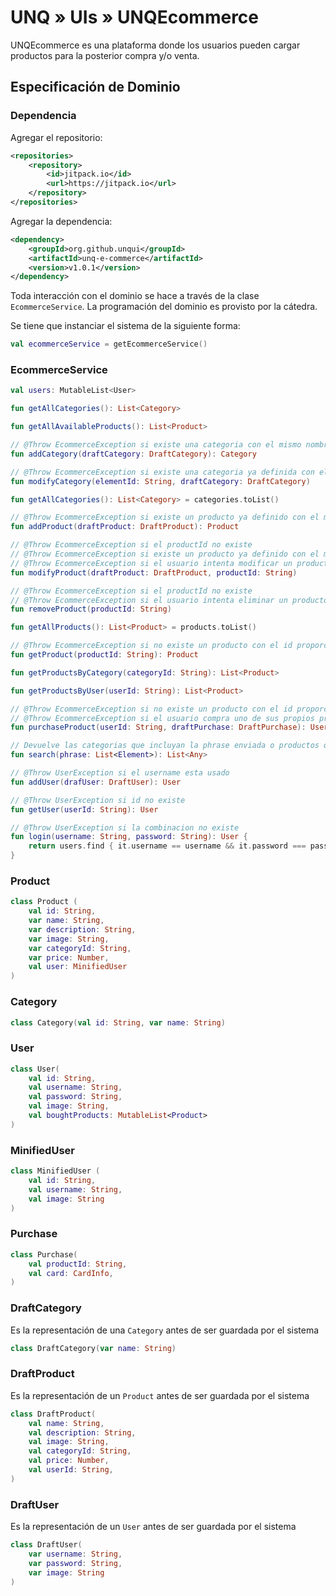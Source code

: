 # UNQ » UIs » UNQEcommerce


UNQEcommerce es una plataforma donde los usuarios pueden cargar productos para la posterior compra y/o venta.

## Especificación de Dominio

### Dependencia

Agregar el repositorio:

```xml
<repositories>
    <repository>
        <id>jitpack.io</id>
        <url>https://jitpack.io</url>
    </repository>
</repositories>
```

Agregar la dependencia:

```xml
<dependency>
    <groupId>org.github.unqui</groupId>
    <artifactId>unq-e-commerce</artifactId>
    <version>v1.0.1</version>
</dependency>
```

Toda interacción con el dominio se hace a través de la clase `EcommerceService`. La programación del dominio es provisto por la cátedra.

Se tiene que instanciar el sistema de la siguiente forma:

```kotlin
val ecommerceService = getEcommerceService()
```

### EcommerceService

```kotlin
val users: MutableList<User>

fun getAllCategories(): List<Category>

fun getAllAvailableProducts(): List<Product>

// @Throw EcommerceException si existe una categoria con el mismo nombre
fun addCategory(draftCategory: DraftCategory): Category

// @Throw EcommerceException si existe una categoria ya definida con el mismo nombre
fun modifyCategory(elementId: String, draftCategory: DraftCategory)

fun getAllCategories(): List<Category> = categories.toList()

// @Throw EcommerceException si existe un producto ya definido con el mismo nombre
fun addProduct(draftProduct: DraftProduct): Product 

// @Throw EcommerceException si el productId no existe
// @Throw EcommerceException si existe un producto ya definido con el mismo nombre
// @Throw EcommerceException si el usuario intenta modificar un producto que no le corresponde
fun modifyProduct(draftProduct: DraftProduct, productId: String)

// @Throw EcommerceException si el productId no existe
// @Throw EcommerceException si el usuario intenta eliminar un producto que no le corresponde
fun removeProduct(productId: String) 

fun getAllProducts(): List<Product> = products.toList()

// @Throw EcommerceException si no existe un producto con el id proporcionado
fun getProduct(productId: String): Product 

fun getProductsByCategory(categoryId: String): List<Product>

fun getProductsByUser(userId: String): List<Product>

// @Throw EcommerceException si no existe un producto con el id proporcionado o un usuario con el id proporcionado
// @Throw EcommerceException si el usuario compra uno de sus propios productos
fun purchaseProduct(userId: String, draftPurchase: DraftPurchase): User

// Devuelve las categorias que incluyan la phrase enviada o productos que tengan esa phrase en su nombre o descripcion, insensitivo.
fun search(phrase: List<Element>): List<Any>

// @Throw UserException si el username esta usado
fun addUser(drafUser: DraftUser): User

// @Throw UserException si id no existe
fun getUser(userId: String): User

// @Throw UserException si la combinacion no existe
fun login(username: String, password: String): User {
    return users.find { it.username == username && it.password === password } ?: throw UserException("Login Error")
}

```

### Product

```kotlin
class Product (
    val id: String,
    var name: String,
    var description: String,
    var image: String,
    var categoryId: String,
    var price: Number,
    val user: MinifiedUser
)
```

### Category

```kotlin
class Category(val id: String, var name: String)
```

### User

```kotlin
class User(
    val id: String,
    val username: String,
    val password: String,
    val image: String,
    val boughtProducts: MutableList<Product>
)
```

### MinifiedUser

```kotlin
class MinifiedUser (
    val id: String,
    val username: String,
    val image: String
)
```

### Purchase
```kotlin
class Purchase(
    val productId: String,
    val card: CardInfo,
)
```


### DraftCategory

Es la representación de una `Category` antes de ser guardada por el sistema

```kotlin
class DraftCategory(var name: String)
```

### DraftProduct

Es la representación de un `Product` antes de ser guardada por el sistema

```kotlin
class DraftProduct(
    val name: String,
    val description: String,
    val image: String,
    val categoryId: String,
    val price: Number,
    val userId: String,
)
```

### DraftUser

Es la representación de un `User` antes de ser guardada por el sistema

```kotlin
class DraftUser(
    var username: String,
    var password: String,
    var image: String
)
```
